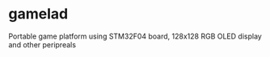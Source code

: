 # gamelad
Portable game platform using STM32F04 board, 128x128 RGB OLED display and other peripreals
